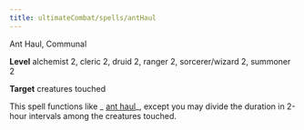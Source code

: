 ```yaml
---
title: ultimateCombat/spells/antHaul
---
```

Ant Haul, Communal

**Level** alchemist 2, cleric 2, druid 2, ranger 2, sorcerer/wizard 2, summoner 2

**Target** creatures touched

This spell functions like _ [ant haul](advanced/spells/antHaul#_ant-haul-)_, except you may divide the duration in 2-hour intervals among the creatures touched.

